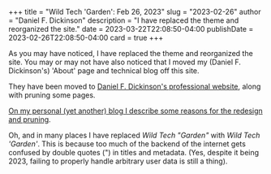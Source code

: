 +++
title = "Wild Tech 'Garden': Feb 26, 2023"
slug = "2023-02-26"
author = "Daniel F. Dickinson"
description = "I have replaced the theme and reorganized the site."
date = 2023-03-22T22:08:50-04:00
publishDate = 2023-02-26T22:08:50-04:00
card = true
+++

As you may have noticed, I have replaced the theme and reorganized the site.
You may or may not have also noticed that I moved my (Daniel F. Dickinson's)
'About' page and technical blog off this site.

<!--more-->

They have been moved to [Daniel F. Dickinson's professional
website](https://www.danielfdickinson.ca/), along with pruning some pages.

[On my personal (yet another) blog I describe some reasons for the redesign and
pruning](https://www.princesandmadmen.ca/blog/site-redesign-and-pruning-feb-2023/).

Oh, and in many places I have replaced _Wild Tech "Garden"_ with _Wild Tech
'Garden'_. This is because too much of the backend of the internet gets
confused by double quotes (") in titles and metadata. (Yes, despite it being
2023, failing to properly handle arbitrary user data is still a thing).
